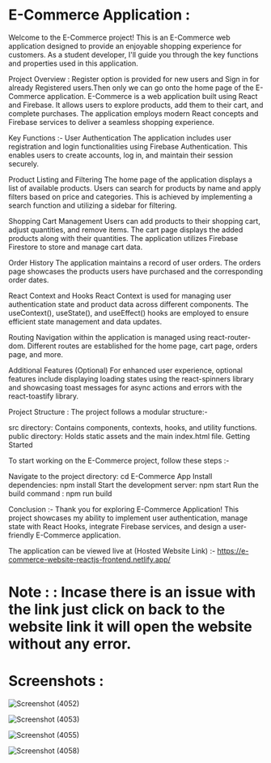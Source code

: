 # E-Commerce Application :

Welcome to the E-Commerce project! This is an E-Commerce web application designed to provide an enjoyable shopping experience for customers. As a student developer, I'll guide you through the key functions and properties used in this application.

Project Overview : Register option is provided for new users and Sign in for already Registered users.Then only we can go onto the home page of the E-Commerce application. E-Commerce is a web application built using React and Firebase. It allows users to explore products, add them to their cart, and complete purchases. The application employs modern React concepts and Firebase services to deliver a seamless shopping experience.

Key Functions :- User Authentication The application includes user registration and login functionalities using Firebase Authentication. This enables users to create accounts, log in, and maintain their session securely.

Product Listing and Filtering The home page of the application displays a list of available products. Users can search for products by name and apply filters based on price and categories. This is achieved by implementing a search function and utilizing a sidebar for filtering.

Shopping Cart Management Users can add products to their shopping cart, adjust quantities, and remove items. The cart page displays the added products along with their quantities. The application utilizes Firebase Firestore to store and manage cart data.

Order History The application maintains a record of user orders. The orders page showcases the products users have purchased and the corresponding order dates.

React Context and Hooks React Context is used for managing user authentication state and product data across different components. The useContext(), useState(), and useEffect() hooks are employed to ensure efficient state management and data updates.

Routing Navigation within the application is managed using react-router-dom. Different routes are established for the home page, cart page, orders page, and more.

Additional Features (Optional) For enhanced user experience, optional features include displaying loading states using the react-spinners library and showcasing toast messages for async actions and errors with the react-toastify library.

Project Structure : The project follows a modular structure:-

src directory: Contains components, contexts, hooks, and utility functions. public directory: Holds static assets and the main index.html file. Getting Started

To start working on the E-Commerce project, follow these steps :-

Navigate to the project directory: cd E-Commerce App Install dependencies: npm install Start the development server: npm start Run the build command : npm run build

Conclusion :- Thank you for exploring E-Commerce Application! This project showcases my ability to implement user authentication, manage state with React Hooks, integrate Firebase services, and design a user-friendly E-Commerce application.

The application can be viewed live at (Hosted Website Link) :- https://e-commerce-website-reactjs-frontend.netlify.app/

# Note : : Incase there is an issue with the link just click on back to the website link it will open the website without any error.


# Screenshots :


![Screenshot (4052)](https://github.com/ABHINEET4/E-Commerce-Application/assets/108821830/80065648-3c7b-4361-bd8a-73fb5fbe5f14)



![Screenshot (4053)](https://github.com/ABHINEET4/E-Commerce-Application/assets/108821830/5bc50d49-665c-4a18-bb79-0e1195a88e55)



![Screenshot (4055)](https://github.com/ABHINEET4/E-Commerce-Application/assets/108821830/12bf2387-c602-437a-b1ca-439d5646322f)



![Screenshot (4058)](https://github.com/ABHINEET4/E-Commerce-Application/assets/108821830/e64cfeb6-df82-412a-a2ef-02cb992bb670)






